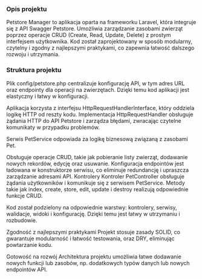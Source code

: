 ### Opis projektu
Petstore Manager to aplikacja oparta na frameworku Laravel, która integruje się z API Swagger Petstore. Umożliwia zarządzanie zasobami zwierząt poprzez operacje CRUD (Create, Read, Update, Delete) z prostym interfejsem użytkownika. Kod został zaprojektowany w sposób modularny, czytelny i zgodny z najlepszymi praktykami, co zapewnia łatwość dalszego rozwoju i utrzymania.

### Struktura projektu
Plik config/petstore.php centralizuje konfigurację API, w tym adres URL oraz endpointy dla operacji na zwierzętach. Dzięki temu kod aplikacji jest elastyczny i łatwy w konfiguracji.

Aplikacja korzysta z interfejsu HttpRequestHandlerInterface, który oddziela logikę HTTP od reszty kodu. Implementacja HttpRequestHandler obsługuje żądania HTTP do API Petstore i zarządza błędami, zwracając czytelne komunikaty w przypadku problemów.

Serwis PetService odpowiada za logikę biznesową związaną z zasobami Pet.

Obsługuje operacje CRUD, takie jak pobieranie listy zwierząt, dodawanie nowych rekordów, edycję oraz usuwanie.
Konfiguracja endpointów jest ładowana w konstruktorze serwisu, co eliminuje redundancję i upraszcza zarządzanie adresami API.
Kontrolery
Kontroler PetController obsługuje żądania użytkowników i komunikuje się z serwisem PetService. Metody takie jak index, create, store, edit, update i destroy realizują odpowiednie funkcje CRUD.

Kod został podzielony na odpowiednie warstwy: kontrolery, serwisy, walidacje, widoki i konfigurację. Dzięki temu jest łatwy w utrzymaniu i rozbudowie.

Zgodność z najlepszymi praktykami
Projekt stosuje zasady SOLID, co gwarantuje modularność i łatwość testowania, oraz DRY, eliminując powtarzanie kodu.

Gotowość na rozwój
Architektura projektu umożliwia łatwe dodawanie nowych funkcji lub zasobów, np. dodatkowych typów danych lub nowych endpointów API.
